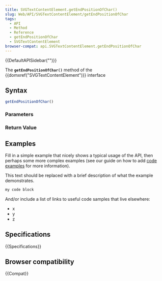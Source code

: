 ```yaml
---
title: SVGTextContentElement.getEndPositionOfChar()
slug: Web/API/SVGTextContentElement/getEndPositionOfChar
tags:
  - API
  - Method
  - Reference
  - getEndPositionOfChar
  - SVGTextContentElement
browser-compat: api.SVGTextContentElement.getEndPositionOfChar
---
```

{{DefaultAPISidebar("")}}

The **`getEndPositionOfChar()`** method of the {{domxref("SVGTextContentElement")}} interface 

## Syntax

```js
getEndPositionOfChar()
```

### Parameters



### Return Value



## Examples

Fill in a simple example that nicely shows a typical usage of the API, then perhaps some more complex examples (see our guide on how to add [code examples](/en-US/docs/MDN/Contribute/Structures/Code_examples) for more information).

This text should be replaced with a brief description of what the example demonstrates.

```js
my code block
```

And/or include a list of links to useful code samples that live elsewhere:

*   x
*   y
*   z

## Specifications

{{Specifications}}

## Browser compatibility

{{Compat}}

